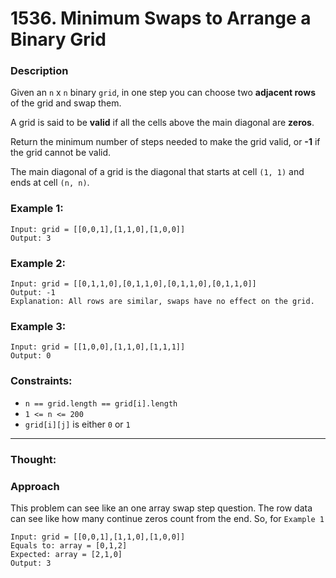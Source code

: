 # 1536. Minimum Swaps to Arrange a Binary Grid

### Description

Given an `n` x `n` binary `grid`, in one step you can choose two **adjacent rows** of the grid and swap them.

A grid is said to be **valid** if all the cells above the main diagonal are **zeros**.

Return the minimum number of steps needed to make the grid valid, or **-1** if the grid cannot be valid.

The main diagonal of a grid is the diagonal that starts at cell `(1, 1)` and ends at cell `(n, n)`.

### Example 1:

```
Input: grid = [[0,0,1],[1,1,0],[1,0,0]]
Output: 3
```

### Example 2:

```
Input: grid = [[0,1,1,0],[0,1,1,0],[0,1,1,0],[0,1,1,0]]
Output: -1
Explanation: All rows are similar, swaps have no effect on the grid.
```

### Example 3:

```
Input: grid = [[1,0,0],[1,1,0],[1,1,1]]
Output: 0
```

### Constraints:

 - `n == grid.length == grid[i].length`
 - `1 <= n <= 200`
 - `grid[i][j]` is either `0` or `1`

---

### Thought:

### Approach
 This problem can see like an one array swap step question.
 The row data can see like how many continue zeros count from the end.
 So, for `Example 1`
 ```
 Input: grid = [[0,0,1],[1,1,0],[1,0,0]]
 Equals to: array = [0,1,2]
 Expected: array = [2,1,0]
 Output: 3
 ```
